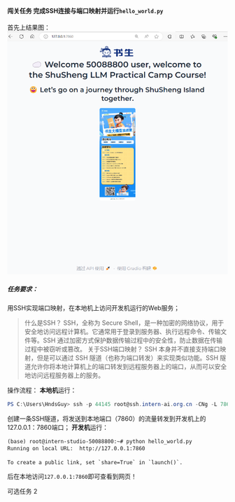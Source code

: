 #### 闯关任务 完成SSH连接与端口映射并运行`hello_world.py`

首先上结果图：
![](../../attachments/l0_hello_world.png)

##### 任务要求：
用SSH实现端口映射，在本地机上访问开发机运行的Web服务；

>什么是SSH？
>SSH，全称为 Secure Shell，是一种加密的网络协议，用于安全地访问远程计算机。它通常用于登录到服务器、执行远程命令、传输文件等。SSH 通过加密方式保护数据传输过程中的安全性，防止数据在传输过程中被窃听或篡改。
>关于SSH端口映射？
>SSH 本身并不直接支持端口映射，但是可以通过 SSH 隧道（也称为端口转发）来实现类似功能。SSH 隧道允许你将本地计算机上的端口转发到远程服务器上的端口，从而可以安全地访问远程服务器上的服务。

操作流程：
**本地机**运行：
```powershell
PS C:\Users\HndsGuy> ssh -p 44145 root@ssh.intern-ai.org.cn -CNg -L 7860:127.0.0.1:7860 -o StrictHostKeyChecking=no
```
创建一条SSH隧道，将发送到本地端口（7860）的流量转发到开发机上的127.0.0.1：7860端口；
**开发机**运行：
```shell
(base) root@intern-studio-50088800:~# python hello_world.py 
Running on local URL:  http://127.0.0.1:7860

To create a public link, set `share=True` in `launch()`.
```

后在本地访问`127.0.0.1:7860`即可查看到网页！


可选任务 2
